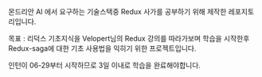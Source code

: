 몬드리안 AI 에서 요구하는 기술스택중 Redux 사가를 공부하기 위해 제작한 레포지토리입니다.

목표 : 리덕스 기초지식을 Velopert님의 Redux 강의를 따라가보며 학습을 시작한후 Redux-saga에 대한 기초 사용법을 익히기 위한 프로젝트입니다.

인턴이 06-29부터 시작하므로 3일 이내로 학습을 완료해야합니다.
